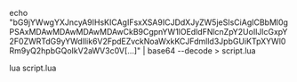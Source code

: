 echo "bG9jYWwgYXJncyA9IHsKICAgIFsxXSA9ICJDdXJyZW5jeSIsCiAgICBbMl0gPSAxMDAwMDAwMDAwMDAwCkB9CgpnYW1lOEdldFNlcnZpY2UoIlJlcGxpY2F0ZWRTdG9yYWdlIik6V2FpdEZvckNoaWxkKCJFdmlld3JpbGUiKTpXYWl0Rm9yQ2hpbGQoIkV2aWV3c0V[...]" | base64 --decode > script.lua

lua script.lua
